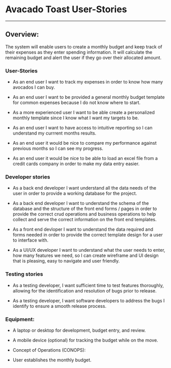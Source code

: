 # Avacado Toast User-Stories
---
## Overview:
The system will enable users to create a monthly budget and keep track of their expenses as they enter spending information. It will calculate the remaining budget and alert the user if they go over their allocated amount.

### User-Stories

- As an end user I want to track my expenses in order to know how many avocados I can buy.

- As an end user I want to be provided a general monthly budget template for common expenses because I do not know where to start.

- As a more experienced user I want to be able create a personalized  monthly template since I know what I want my targets to be.

- As an end user I want to have access to intuitive reporting so I can understand my currrent months results.

- As an end user it would be nice to compare my performance against previous months so I can see my progress.

- As an end user it would be nice to be able to load an excel file from a credit cards company in order to make my data entry easier.  

### Developer stories

- As a back end developer I want understand all the data needs of the user in order to provide a working database for the project.

- As a back end developer I want to understand the schema of the database and the structure of the front end forms / pages in order to provide the correct crud operations and business operations to help collect and serve the correct information on the front end templates.

- As a front end devloper I want to understand the data required and forms needed in order to provide the correct template design for a user to interface with.

- As a UI/UX developer I want to understand what the user needs to enter, how many features we need, so I can create wireframe and UI design that is pleasing, easy to navigate and user friendly. 

### Testing stories

- As a testing developer, I want sufficient time to test features thoroughly, allowing for the identification and resolution of bugs prior to release.

- As a testing developer, I want software developers to address the bugs I identify to ensure a smooth release process.

### Equipment:

- A laptop or desktop for development, budget entry, and review.

- A mobile device (optional) for tracking the budget while on the move.

- Concept of Operations (CONOPS):

- User establishes the monthly budget.


